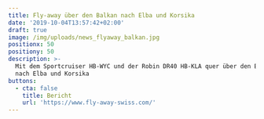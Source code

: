 ```yaml
---
title: Fly-away über den Balkan nach Elba und Korsika
date: '2019-10-04T13:57:42+02:00'
draft: true
image: /img/uploads/news_flyaway_balkan.jpg
positionx: 50
positiony: 50
description: >-
  Mit dem Sportcruiser HB-WYC und der Robin DR40 HB-KLA quer über den Balkan
  nach Elba und Korsika
buttons:
  - cta: false
    title: Bericht
    url: 'https://www.fly-away-swiss.com/'
---
```


